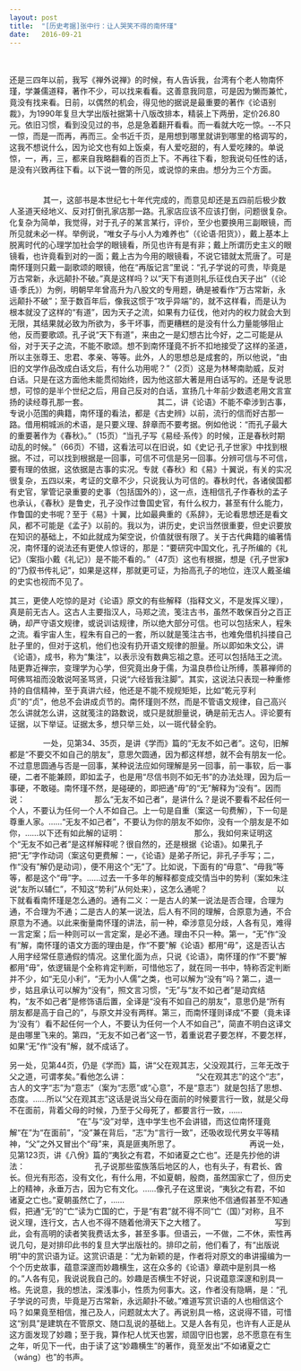 ```yaml
---
layout: post
title:  "[历史考据]张中行：让人哭笑不得的南怀瑾"
date:   2016-09-21
---
```


　　

还是三四年以前，我写《禅外说禅》的时候，有人告诉我，台湾有个老人物南怀瑾，学兼儒道释，著作不少，可以找来看看。这善意我同意，可是因为懒而兼忙，竟没有找来看。日前，以偶然的机会，得见他的据说是最重要的著作《论语别裁》，为1990年复旦大学出版社据第十八版改排本，精装上下两册，定价26.80元。依旧习惯，看到没见过的书，总是急着翻开看看。而一看就大吃一惊。--不只一惊，而是一而再，再而三。全书近千页，是用想到哪里就讲到哪里的格调写的，这我不想说什么，因为论文也有如上饭桌，有人爱吃甜的，有人爱吃辣的。单说惊，一，再，三，都来自我略翻看的百页上下。不再往下看，恕我说句任性的话，是没有兴致再往下看。以下说一瞥的所见，或说惊的来由。想分为三个方面。
　　　　

　　　　
其一，这部书是本世纪七十年代完成的，而意见却还是五四前后极少数人圣道天经地义、反对打倒孔家店那一路。孔家店应该不应该打倒，问题很复杂。化复杂为简单，我觉得，对于孔子的某言某行，评价，至少也要换用三副眼镜，而所见就未必一样。举例说，“唯女子与小人为难养也”（《论语·阳货》），戴上基本上脱离时代的心理学加社会学的眼镜看，所见也许有是有非；戴上所谓历史主义的眼镜看，也许竟看到对的一面；戴上古为今用的眼镜看，不说它错就太荒唐了。可是南怀瑾则只戴一副歌颂的眼镜，他在“再版记言”里说：“孔子学说的可贵，毕竟是万古常新，永远颠扑不破。”真是这样吗？以“天下有道则礼乐征伐白天子出”（《论语·季氏》）为例，明朝早年曾高升为八股文的专用题，确是被看作“万古常新，永远颠扑不破”；至于数百年后，像我这惯于“攻乎异端”的，就不这样看，而是认为根本就没了这样的“有道”，因为天子之流，如果有力征伐，他对内的权力就会大到无限，其结果就必致为所欲为，多干坏事，而更糟糕的是没有什么力量能够阻止他，反而要歌颂。孔子说“天下有道”，来由之一是幻想古比今好，之二可能是从俗，对于天子之流，不能不歌颂。想不到南怀瑾竟不折不扣地接受了这样的圣道，所以主张尊王、忠君、孝亲、等等。此外，人的思想总是成套的，所以他说，“由旧的文学作品改成白话文后，有什么功用呢？”（2页）这是为林琴南助威，反对白话。只是在这方面他未能贯彻始终，因为他这部大著是用白话写的。还是专说思想，可惊的是半个世纪之后，用自己反对的白话，宣扬几十年前少数遗老用文言宣扬的读经尊孔那一套。
　　　　
　　　　
其二，讲《论语》不能不牵涉到古事，专说小范围的典籍，南怀瑾的看法，都是《古史辨》以前，流行的信而好古那一路。借用桐城派的术语，是只要义理、辞章而不要考据。例如他说：“而孔子最大的重要著作为《春秋》。”（15页）“当孔子写《易经·系传》的时候，正是春秋时期动乱的时候。”（66页）不错，这看法可以在旧说，如《史记·孔子世家》中找到根据。不过，可以找到根据是一回事，可信不可信是另一回事。分辨可信与不可信，要有理的依据，这依据是古事的实况。专就《春秋》和《易》十翼说，有关的实况很复杂，五四以来，考证的文章不少，只说我认为可信的。春秋时代，各诸侯国都有史官，掌管记录重要的史事（包括国外的），这一点，连相信孔子作春秋的孟子也承认，《春秋》是鲁史，孔子没作过鲁国史官，有什么权力，甚至有什么能力，作鲁国的史书呢？至于《易》十翼，比如最典重的《系辞》，无论看思想还是看文风，都不可能是《孟子》以前的。我以为，讲历史，史识当然很重要，但史识要放在知识的基础上，不如此就成为架空说，价值就很有限了。关于古代典籍的编著情况，南怀瑾的说法还有更使人惊讶的，那是：“要研究中国文化，孔子所编的《礼记》（案指小戴《礼记》）是不能不看的。”（47页）这也有根据，想是《孔子世家》的“乃叙书传礼记”，如果是这样，那就更可证，为抬高孔子的地位，连汉人戴圣编的史实也视而不见了。


其三，更使人吃惊的是对《论语》原文的有些解释（指释文义，不是发挥义理），真是前无古人。这古人主要指汉人，马郑之流，笺注古书，虽然不敢保百分之百正确，却严守语文规律，或说训诂规律，所以绝大部分可信。也可以包括宋人，程朱之流。看宇宙人生，程朱有自己的一套，所以就是笺注古书，也难免借机抖搂自己肚子里的，但对于这机，他们也没有扔开语文规律的胆量。所以即如朱文公，讲《论语》，成书，称为“集注”，以表示没有数典忘祖之意。还可以包括陆王之流。陆更靠近禅宗，变理学为心学，但究竟出身于儒，为温良恭俭让所缚，羡慕禅师的呵佛骂祖而没敢说呵圣骂贤，只说“六经皆我注脚”。其实，这说法只表现一种重修持的自信精神，至于真讲六经，他还是不能不规规矩矩，比如“乾元亨利贞”的“贞”，他总不会讲成贞节的。南怀瑾则不然，而是不管语文规律，自己高兴怎么讲就怎么讲，这就笺注的路数说，或只是就胆量说，确是前无古人。评论要有证据，以下举证。证据太多，想只举三处，以一斑代替全豹。
　　　　

　　　　
一处，见第34、35页，是讲《学而》篇的“无友不如己者”。这句，旧解都是“不要交不如自己的朋友”，意思欠圆通，因为都这样想，就不会有朋友一伦。不过意思圆通与否是一回事，某种说法应如何理解是另一回事，前一事软，后一事硬，二者不能兼顾，即如孟子，也是用“尽信书则不如无书”的办法处理，因为后一事硬，不敢碰。南怀瑾不然，是碰硬的，即把通“毋”的“无”解释为“没有”。因而说：
　　　　
　　　　
那么“无友不如己者”，是讲什么？是说不要看不起任何一个人，不要认为任何一个人不如自己。上一句是自重（案这一句费解），下一句是尊重人家。……“无友不如己者”，不要认为你的朋友不如你，没有一个朋友是不如你，……以下还有如此解的证明：
　　　　
　　　　
那么，我如何来证明这个“无友不如己者”是这样解释呢？很自然的，还是根据《论语》。如果孔子把“无”字作动词（案这句更费解：一，《论语》是弟子所记，非孔子手写；二，作“没有”解仍是动词），便不用这个“无”了。比如说，下面有的“毋意”、“毋我”等等，都是这个“毋”字。……过去一千多年的解释都变成交情当中的势利（案如朱注说“友所以辅仁”，不知这“势利”从何处来），这怎么通呢？
　　　　
　　　　
以下就看看南怀瑾是怎么通的。通有二义：一是古人的某一说法是否合理，合理为通，不合理为不通；二是古人的某一说法，后人有不同的理解，合原意为通，不合原意为不通。以此来衡量南怀瑾的讲法，前一种，牵涉意见分歧，人各有见，难得一言定案；后一种则可以一言定案，是必不通。理由不只一种。第一，“无”作“没有”解，南怀瑾的语文方面的理由是，作“不要”解《论语》都用“毋”，这是否认古人用字经常任意通假的情况。这里化面为点，只说《论语》，南怀瑾的作“不要”解都用“毋”，依逻辑是个全称肯定判断，可惜他忘了，就在同一书中，特称否定判断并不少，如“无见小利”，“无为小人儒”之类，也可以解为“没有”吗？第二，退一步，姑且承认可以解为“没有”，照文言习惯，“无”与“友不如己者”是动宾结构，“友不如己者”是修饰语后置，全译是“没有不如自己的朋友”，意思仍是“所有朋友都是高于自己的”，与原文并没有两样。第三，而南怀瑾则译成“不要（竟未译为‘没有’）看不起任何一个人，不要认为任何一个人不如自己”，简直不明白这译文是由哪里飞来的。第四，“无友不如己者”这一节，着重说君子要怎样，不要怎样，如果“无”作“没有”解，就不成话了。

另一处，见第44页，仍是《学而》篇，讲“父在观其志，父没观其行，三年无改于父之道，可谓孝矣。”看他怎么讲：
　　　　
　　　　
“父在观其志”的这个“志”，古人的文字“志”为“意志”（案为“志愿”或“心意”，不是“意志”）就是包括了思想、态度。……所以“父在观其志”这话是说当父母在面前的时候要言行一致，就是父母不在面前，背着父母的时候，乃至于父母死了，都要言行一致，……
　　　　
　　　　
“在”与“没”对举，连中学生也不会讲错，而这位南怀瑾竟解“在”为“在面前”，“没”兼在背后，“志”为“言行一致”，还吸收现代男女平等精神，“父”之外又冒出个“母”来，真是匪夷所思了。
　　　　
　　　　
再说一处，见第123页，讲《八佾》篇的“夷狄之有君，不如诸夏之亡也”。还是先抄他的讲法：
　　　　
　　　　
孔子说那些蛮族落后地区的人，也有头子，有君长、酋长。但光有形态，没有文化，有什么用，不如夏朝，殷商，虽然国家亡了，但历史上的精神，永垂万古，因为它有文化。……像孔子在这里说，“夷狄之有君，不如诸夏之亡也。”夏朝虽然亡了，……
　　　　
　　　　
原来他不信通假甚至不知通假，把通“无”的“亡”读为亡国的亡，于是“有君”就不得不同“亡（国）”对称，且不说义理，连行文，古人也不得不随着他滑天下之大稽了。
　　　　
　　　　
写到此，会有高明的读者笑我费话太多，甚至多事。但语云，一不做，二不休，索性再说几句，是对排印此书的复旦大学出版社的。排印之前，他们看了，有“出版说明”中的赏识语为证。这赏识语是：“尤为新颖的是，作者将对原文的串讲撮编为一个个历史故事，蕴意深邃而妙趣横生，这在众多的《论语》章疏中是别具一格的。”人各有见，我说说我自己的。妙趣是否横生不好说，只说蕴意深邃和别具一格。先说意，我的想法，深浅事小，性质为何事大。这，作者没有隐瞒，是：“孔子学说的可贵，毕竟是万古常新，永远颠扑不破。”难道写赏识语的人也相信这个吗？如果竟至相信，推己及人，问题就太大了。再说别具一格，这说得不错，可惜这“别具”是建筑在不管原文、随口乱说的基础上。又是人各有见，也许有人正是从这方面发现了妙趣；至于我，算作杞人忧天也罢，顽固守旧也罢，总不愿意在有生之年，听见下一代，由于读了这“妙趣横生”的著作，竟至发出“不如诸夏之亡（wáng）也”的书声。 
　　
